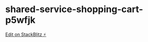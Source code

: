# shared-service-shopping-cart-p5wfjk

[Edit on StackBlitz ⚡️](https://stackblitz.com/edit/shared-service-shopping-cart-p5wfjk)